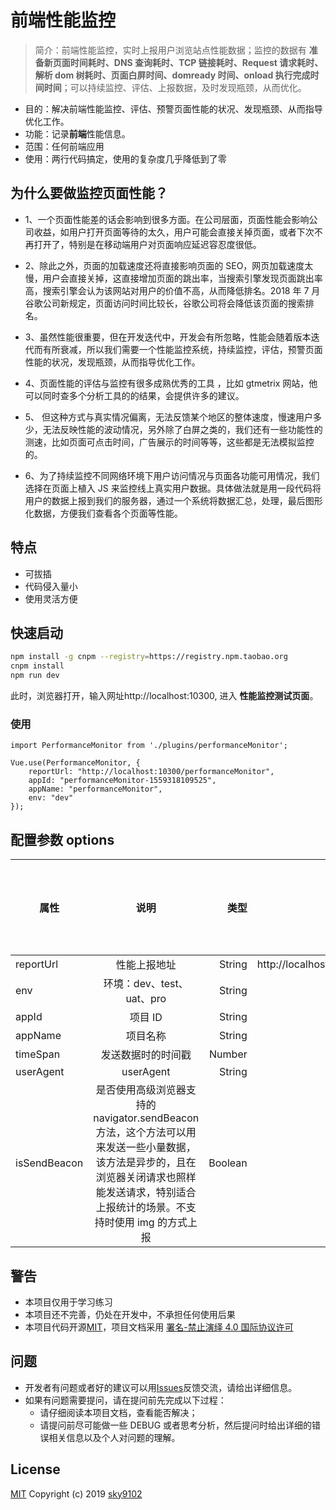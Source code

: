# 前端性能监控

> 简介：前端性能监控，实时上报用户浏览站点性能数据；监控的数据有 **准备新页面时间耗时、DNS 查询耗时、TCP 链接耗时、Request 请求耗时、解析 dom 树耗时、页面白屏时间、domready 时间、onload 执行完成时间时间**；可以持续监控、评估、上报数据，及时发现瓶颈，从而优化。

-   目的：解决前端性能监控、评估、预警页面性能的状况、发现瓶颈、从而指导优化工作。
-   功能：记录**前端**性能信息。
-   范围：任何前端应用
-   使用：两行代码搞定，使用的复杂度几乎降低到了零

## 为什么要做监控页面性能？

-   1、一个页面性能差的话会影响到很多方面。在公司层面，页面性能会影响公司收益，如用户打开页面等待的太久，用户可能会直接关掉页面，或者下次不再打开了，特别是在移动端用户对页面响应延迟容忍度很低。

-   2、除此之外，页面的加载速度还将直接影响页面的 SEO，网页加载速度太慢，用户会直接关掉，这直接增加页面的跳出率，当搜索引擎发现页面跳出率高，搜索引擎会认为该网站对用户的价值不高，从而降低排名。2018 年 7 月谷歌公司新规定，页面访问时间比较长，谷歌公司将会降低该页面的搜索排名。

-   3、虽然性能很重要，但在开发迭代中，开发会有所忽略，性能会随着版本迭代而有所衰减，所以我们需要一个性能监控系统，持续监控，评估，预警页面性能的状况，发现瓶颈，从而指导优化工作。

-   4、页面性能的评估与监控有很多成熟优秀的工具 ，比如 gtmetrix 网站，他可以同时查多个分析工具的的结果，会提供许多的建议。

-   5、 但这种方式与真实情况偏离，无法反馈某个地区的整体速度，慢速用户多少，无法反映性能的波动情况，另外除了白屏之类的，我们还有一些功能性的测速，比如页面可点击时间，广告展示的时间等等，这些都是无法模拟监控的。

-   6、为了持续监控不同网络环境下用户访问情况与页面各功能可用情况，我们选择在页面上植入 JS 来监控线上真实用户数据。具体做法就是用一段代码将用户的数据上报到我们的服务器，通过一个系统将数据汇总，处理，最后图形化数据，方便我们查看各个页面等性能。

## 特点

-   可拔插
-   代码侵入量小
-   使用灵活方便

## 快速启动

```bash
npm install -g cnpm --registry=https://registry.npm.taobao.org
cnpm install
npm run dev
```

此时，浏览器打开，输入网址http://localhost:10300, 进入 **性能监控测试页面**。

### 使用

```
import PerformanceMonitor from './plugins/performanceMonitor';

Vue.use(PerformanceMonitor, {
    reportUrl: "http://localhost:10300/performanceMonitor",
    appId: "performanceMonitor-1559318109525",
    appName: "performanceMonitor",
    env: "dev"
});
```

## 配置参数 options

| 属性         |                                                                                             说明                                                                                              |    类型 |                                    默认值 | 是否可以为空 |
| ------------ | :-------------------------------------------------------------------------------------------------------------------------------------------------------------------------------------------: | ------: | ----------------------------------------: | -----------: |
| reportUrl    |                                                                                         性能上报地址                                                                                          |  String | http://localhost:10300/performanceMonitor |            N |
| env          |                                                                                   环境：dev、test、uat、pro                                                                                   |  String |                                       dev |            Y |
| appId        |                                                                                            项目 ID                                                                                            |  String |                                           |            Y |
| appName      |                                                                                           项目名称                                                                                            |  String |                                           |            Y |
| timeSpan     |                                                                                      发送数据时的时间戳                                                                                       |  Number |                        每次取当前的时间戳 |            Y |
| userAgent    |                                                                                           userAgent                                                                                           |  String |                                 userAgent |            Y |
| isSendBeacon | 是否使用高级浏览器支持的 navigator.sendBeacon 方法，这个方法可以用来发送一些小量数据，该方法是异步的，且在浏览器关闭请求也照样能发送请求，特别适合上报统计的场景。不支持时使用 img 的方式上报 | Boolean |                                     false |            N |

## 警告

-   本项目仅用于学习练习
-   本项目还不完善，仍处在开发中，不承担任何使用后果
-   本项目代码开源[MIT](https://github.com/sky9102/performance-monitor/blob/master/LICENSE)，项目文档采用 [署名-禁止演绎 4.0 国际协议许可](https://creativecommons.org/licenses/by-nd/4.0/deed.zh)

## 问题

-   开发者有问题或者好的建议可以用[Issues](https://github.com/sky9102/performance-monitor/issues)反馈交流，请给出详细信息。
-   如果有问题需要提问，请在提问前先完成以下过程：
    -   请仔细阅读本项目文档，查看能否解决；
    -   请提问前尽可能做一些 DEBUG 或者思考分析，然后提问时给出详细的错误相关信息以及个人对问题的理解。

## License

[MIT](https://github.com/sky9102/performance-monitor/blob/master/LICENSE) Copyright (c) 2019 [sky9102](https://github.com/sky9102)
